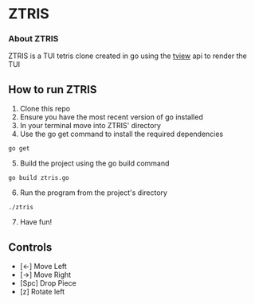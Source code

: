 # ZTRIS

### About ZTRIS
ZTRIS is a TUI tetris clone created in go using the [tview](https://github.com/rivo/tview) api to render the TUI 

## How to run ZTRIS
1. Clone this repo
2. Ensure you have the most recent version of go installed
3. In your terminal move into ZTRIS' directory
4. Use the go get command to install the required dependencies 
```console
go get
```
5. Build the project using the go build command
```console
go build ztris.go
```
6. Run the program from the project's directory
```console
./ztris
```
7. Have fun!

## Controls
- [<-] Move Left
- [->] Move Right
- [Spc] Drop Piece
- [z] Rotate left
